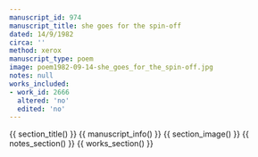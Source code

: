 ```yaml
---
manuscript_id: 974
manuscript_title: she goes for the spin-off
dated: 14/9/1982
circa: ''
method: xerox
manuscript_type: poem
image: poem1982-09-14-she_goes_for_the_spin-off.jpg
notes: null
works_included:
- work_id: 2666
  altered: 'no'
  edited: 'no'
---
```


{{ section_title() }}
{{ manuscript_info() }}
{{ section_image() }}
{{ notes_section() }}
{{ works_section() }}
